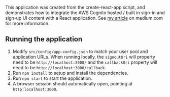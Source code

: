 This application was created from the create-react-app script, and demonstrates how to integrate the AWS Cognito hosted / built in sign-in and sign-up UI content with a React application. See [my article](https://medium.com/@arron.harden/aws-cognito-example-using-react-ui-and-node-js-rest-apis-part-2-react-ui-app-with-redux-6cc22610affe) on medium.com for more information.

## Running the application

1. Modify `src/config/app-config.json` to match your user pool and application URLs. When running locally, the `signoutUri` will property need to be `http://localhost:3000/` and the `callbackUri` property will need to be `http://localhost:3000/callback`.
2. Run `npm install` to setup and install the dependencies.
3. Run `npm start` to start the application.
4. A browser session should automatically open, pointing at `http:localhost:3000`.
